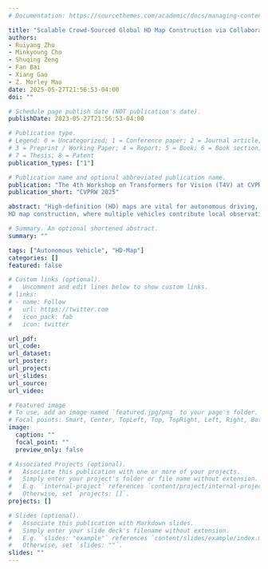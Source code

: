 ```yaml
---
# Documentation: https://sourcethemes.com/academic/docs/managing-content/

title: "Scalable Crowd-Sourced Global HD Map Construction via Collaborative Map Perception and Sparse Graph Fusion"
authors: 
- Ruiyang Zhu
- Minkyoung Cho
- Shuqing Zeng
- Fan Bai
- Xiang Gao
- Z. Morley Mao
date: 2025-05-27T21:56:53-04:00
doi: ""

# Schedule page publish date (NOT publication's date).
publishDate: 2023-05-27T21:56:53-04:00

# Publication type.
# Legend: 0 = Uncategorized; 1 = Conference paper; 2 = Journal article;
# 3 = Preprint / Working Paper; 4 = Report; 5 = Book; 6 = Book section;
# 7 = Thesis; 8 = Patent
publication_types: ["1"]

# Publication name and optional abbreviated publication name.
publication: "The 4th Workshop on Transformers for Vision (T4V) at CVPR 2025"
publication_short: "CVPRW 2025"

abstract: "High-definition (HD) maps are vital for autonomous driving, providing fine-grained geometric and semantic information beyond the scope of onboard perception. However, automatically constructing accurate vectorized maps at scale using learning-based methods remains challenging, as individual vehicles observe only partial, localized environments. This motivates the need for collaborative
HD map construction, where multiple vehicles contribute local observations to build a unified global map. While collaborative perception has been extensively studied through dense BEV fusion, existing methods are fundamentally ego-centric and operate within a fixed perception range, making them ill-suited for large-scale, open-world mapping. In this paper, we propose a graph-based sparse fusion framework for collaborative vectorized HD map construction. Vehicles build local HD maps collaboratively and encode them as sparse geometric graphs, which are fused by a sparse-to-sparse fusion algorithm that incrementally aligns and merges graphs across space and time. This design leverages multi-agent fine-grained features and enables scalable, memory-efficient fusion without relying on dense tensors. Experimental results show that our method constructs accurate global maps under sparse and asynchronous observations, outperforming baselines by over 10.3 mAP."

# Summary. An optional shortened abstract.
summary: ""

tags: ["Autonomous Vehicle", "HD-Map"]
categories: []
featured: false

# Custom links (optional).
#   Uncomment and edit lines below to show custom links.
# links:
# - name: Follow
#   url: https://twitter.com
#   icon_pack: fab
#   icon: twitter

url_pdf:
url_code: 
url_dataset: 
url_poster:
url_project:
url_slides: 
url_source:
url_video: 

# Featured image
# To use, add an image named `featured.jpg/png` to your page's folder. 
# Focal points: Smart, Center, TopLeft, Top, TopRight, Left, Right, BottomLeft, Bottom, BottomRight.
image:
  caption: ""
  focal_point: ""
  preview_only: false

# Associated Projects (optional).
#   Associate this publication with one or more of your projects.
#   Simply enter your project's folder or file name without extension.
#   E.g. `internal-project` references `content/project/internal-project/index.md`.
#   Otherwise, set `projects: []`.
projects: []

# Slides (optional).
#   Associate this publication with Markdown slides.
#   Simply enter your slide deck's filename without extension.
#   E.g. `slides: "example"` references `content/slides/example/index.md`.
#   Otherwise, set `slides: ""`.
slides: ""
---
```

